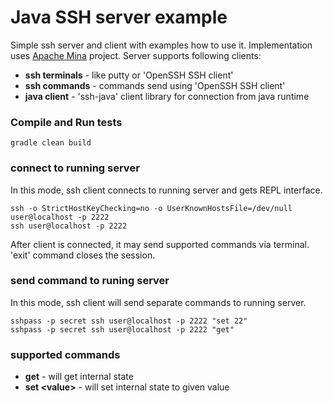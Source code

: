 # Java SSH server example
Simple ssh server and client with examples how to use it. Implementation uses [Apache Mina](https://mina.apache.org/) project.
Server supports following clients:
* __ssh terminals__ - like putty or 'OpenSSH SSH client'
* __ssh commands__ - commands send using 'OpenSSH SSH client'
* __java client__ - 'ssh-java' client library for connection from java runtime

### Compile and Run tests
```gradle clean build```

### connect to running server
In this mode, ssh client connects to running server and gets REPL interface.
```
ssh -o StrictHostKeyChecking=no -o UserKnownHostsFile=/dev/null user@localhost -p 2222
ssh user@localhost -p 2222
```
After client is connected, it may send supported commands via terminal. 'exit' command closes the session.

### send command to runing server
In this mode, ssh client will send separate commands to running server.
```
sshpass -p secret ssh user@localhost -p 2222 "set 22"
sshpass -p secret ssh user@localhost -p 2222 "get"
```

### supported commands
* __get__ - will get internal state
* __set &lt;value&gt;__ - will set internal state to given value
